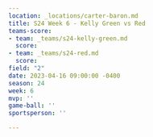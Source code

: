 ```yaml
---
location: _locations/carter-baron.md
title: S24 Week 6 - Kelly Green vs Red
teams-score:
- team: _teams/s24-kelly-green.md
  score: 
- team: _teams/s24-red.md
  score: 
field: "2"
date: 2023-04-16 09:00:00 -0400
season: 24
week: 6
mvp: ''
game-ball: ''
sportsperson: ''

---
```


